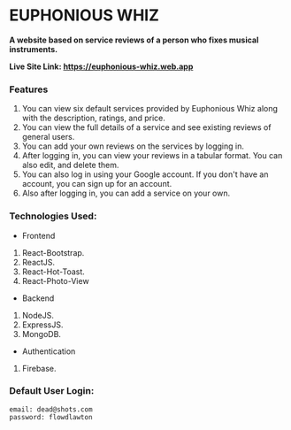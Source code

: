 # EUPHONIOUS WHIZ
**A website based on service reviews of a person who fixes musical instruments.**


**Live Site Link: https://euphonious-whiz.web.app**

### Features
1. You can view six default services provided by Euphonious Whiz along with the description, ratings, and price.
2. You can view the full details of a service and see existing reviews of general users.
3. You can add your own reviews on the services by logging in.
4. After logging in, you can view your reviews in a tabular format. You can also edit, and delete them.
5. You can also log in using your Google account. If you don't have an account, you can sign up for an account.
6. Also after logging in, you can add a service on your own.

### Technologies Used:
- Frontend
1. React-Bootstrap.
2. ReactJS.
3. React-Hot-Toast.
4. React-Photo-View

- Backend
1. NodeJS.
2. ExpressJS.
3. MongoDB.

- Authentication
1. Firebase.

### Default User Login:

```
email: dead@shots.com
password: flowdlawton
```